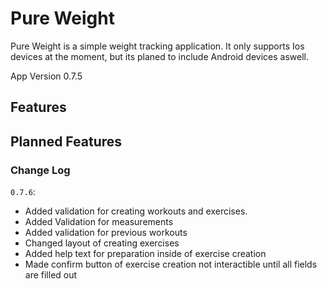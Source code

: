 # Pure Weight

Pure Weight is a simple weight tracking application. It only supports Ios devices at the moment, but its planed to include Android devices aswell.

App Version 0.7.5

## Features

## Planned Features

### Change Log
`0.7.6`:
+ Added validation for creating workouts and exercises.
+ Added Validation for measurements
+ Added validation for previous workouts
+ Changed layout of creating exercises
+ Added help text for preparation inside of exercise creation
+ Made confirm button of exercise creation not interactible until all fields are filled out